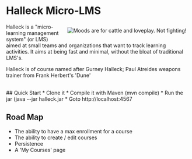 # Halleck Micro-LMS

<img src="http://upload.wikimedia.org/wikipedia/en/0/04/Gurney-1984.jpg" align="right" hspace="10" vspace="10" alt="Moods are for cattle and loveplay. Not fighting!" />
Halleck is a "micro-learning management system" (or LMS) aimed at small teams and organizations that want to track learning activities. It aims at being fast and minimal, without the bloat of traditional LMS's.

Halleck is of course named after Gurney Halleck; Paul Atreides weapons trainer from Frank Herbert's 'Dune'

<br />
## Quick Start
* Clone it
* Compile it with Maven (mvn compile)
* Run the jar (java --jar halleck.jar
* Goto http://localhost:4567

## Road Map
* The ability to have a max enrollment for a course
* The ability to create / edit courses
* Persistence
* A 'My Courses' page